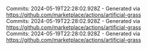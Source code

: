 Commits: 2024-05-19T22:28:02.928Z - Generated via https://github.com/marketplace/actions/artificial-grass
<br>
Commits: 2024-05-19T22:28:02.928Z - Generated via https://github.com/marketplace/actions/artificial-grass
<br>
Commits: 2024-05-19T22:28:02.928Z - Generated via https://github.com/marketplace/actions/artificial-grass
<br>
